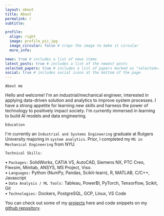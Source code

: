 ```yaml
---
layout: about
title: About
permalink: /
subtitle:

profile:
  align: right
  image: profile_pic.jpg
  image_circular: false # crops the image to make it circular
  more_info:

news: true # includes a list of news items
latest_posts: true # includes a list of the newest posts
selected_papers: true # includes a list of papers marked as "selected={true}"
social: true # includes social icons at the bottom of the page
---
```


`About me`

Hello and welcome! I'm an industrial/mechanical engineer, interested in applying data-driven solution and analytics to improve system processes. I have a strong appetite for learning new skills and harness the power of technology to positively impact society. I'm currently immersed in learning to build AI models and data engineering.

`Education`

I'm currently an `Industrial and Systems Engineering` graduate at Rutgers University majoring in `system analytics`. Prior, I completed my `MS in Mechanical Engineering` from NYU.

`Technical Skills:`

• `Packages:` SolidWorks, CATIA V5, AutoCAD, Siemens NX, PTC Creo, Flexsim, Minitab, ANSYS, MS Project, Viso. \
• `Languages:` Python (NumPy, Pandas, Scikit-learn), R, MATLAB, C/C++, Javascript \
• `Data Analysis / ML Tools:` Tableau, PowerBI, PyTorch, Tensorflow, Scikit, Git \
• `Technologies:` Dockers, PostgreSQL, GCP, Linux, VS Code

You can check out some of my [projects](/projects/) here and code snippets on my [github repository](/repositories/).
